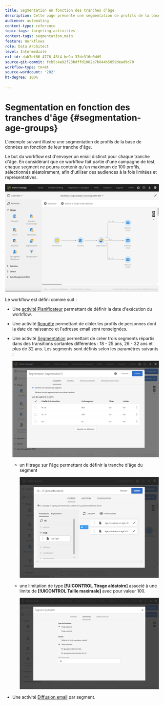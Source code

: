 ```yaml
---
title: Segmentation en fonction des tranches d’âge
description: Cette page présente une segmentation de profils de la base de données en fonction de leur tranche d’âge. Le but du workflow est d'envoyer un email distinct pour chaque tranche d'âge.
audience: automating
content-type: reference
topic-tags: targeting-activities
context-tags: segmentation,main
feature: Workflows
role: Data Architect
level: Intermediate
exl-id: dab7ef86-4776-48f4-be9a-37de316e0dd9
source-git-commit: fcb5c4a92f23bdffd1082b7b044b5859dead9d70
workflow-type: tm+mt
source-wordcount: '202'
ht-degree: 100%

---
```


# Segmentation en fonction des tranches d&#39;âge {#segmentation-age-groups}

L&#39;exemple suivant illustre une segmentation de profils de la base de données en fonction de leur tranche d&#39;âge.

Le but du workflow est d&#39;envoyer un email distinct pour chaque tranche d&#39;âge. En considérant que ce workflow fait partie d&#39;une campagne de test, chaque segment ne pourra contenir qu&#39;un maximum de 100 profils, sélectionnés aléatoirement, afin d&#39;utiliser des audiences à la fois limitées et représentatives.

![](assets/wkf_segment_example_4.png)

Le workflow est défini comme suit :

* Une [activité Planificateur](../../automating/using/segmentation.md) permettant de définir la date d&#39;exécution du workflow.
* Une activité [Requête](../../automating/using/query.md) permettant de cibler les profils de personnes dont la date de naissance et l&#39;adresse email sont renseignées.
* Une activité [Segmentation](../../automating/using/segmentation.md) permettant de créer trois segments répartis dans des transitions sortantes différentes : 18 - 25 ans, 26 - 32 ans et plus de 32 ans. Les segments sont définis selon les paramètres suivants :

   ![](assets/wkf_segment_example_3.png)

   * un filtrage sur l&#39;âge permettant de définir la tranche d&#39;âge du segment

      ![](assets/wkf_segment_new_segment.png)

   * une limitation de type **[!UICONTROL Tirage aléatoire]** associé à une limite de **[!UICONTROL Taille maximale]** avec pour valeur 100.

      ![](assets/wkf_segment_example_1.png)

* Une activité [Diffusion email](../../automating/using/email-delivery.md) par segment.
